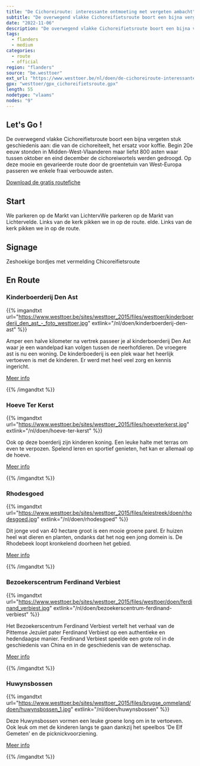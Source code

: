 ```yaml
---
title: "De Cichoreiroute: interessante ontmoeting met vergeten ambacht"
subtitle: "De overwegend vlakke Cichoreifietsroute boort een bijna vergeten stuk geschiedenis aan: die van de cichoreiteelt, het ersatz voor koffie"
date: "2022-11-06"
description: "De overwegend vlakke Cichoreifietsroute boort een bijna vergeten stuk geschiedenis aan: die van de cichoreiteelt, het ersatz voor koffie" 
tags:
  - flanders
  - medium
categories: 
  - route
  - official
region: "flanders"
source: "be.westtoer"
ext_url: "https://www.westtoer.be/nl/doen/de-cichoreiroute-interessante-ontmoeting-met-vergeten-ambacht"
gpx: "westtoer/gpx_cichoreifietsroute.gpx"
length: 55
nodetype: "vlaams"
nodes: "9"
---
```


## Let's Go !

De overwegend vlakke Cichoreifietsroute boort een bijna vergeten stuk geschiedenis aan: die van de cichoreiteelt, het ersatz voor koffie. Begin 20e eeuw stonden in Midden-West-Vlaanderen maar liefst 800 asten waar tussen oktober en eind december de cichoreiwortels werden gedroogd. Op deze mooie en gevarieerde route door de groentetuin van West-Europa passeren we enkele fraai verbouwde asten.

[Download de gratis routefiche](https://www.westtoer.be/sites/westtoer_2015/files/westtoer/doen/routes/de_cichoreiroute.pdf)

## Start 

We parkeren op de Markt van LichtervWe parkeren op de Markt van Lichtervelde. Links van de kerk pikken we in op de route. elde. Links van de kerk pikken we in op de route.

## Signage

Zeshoekige bordjes met vermelding Chicoreifietsroute

## En Route

### Kinderboerderij Den Ast

{{% imgandtxt url="https://www.westtoer.be/sites/westtoer_2015/files/westtoer/kinderboerderij_den_ast_-_foto_westtoer.jpg" extlink="/nl/doen/kinderboerderij-den-ast" %}}

Amper een halve kilometer na vertrek passeer je al kinderboerderij Den Ast waar je een wandelpad kan volgen tussen de neerhofdieren. De vroegere ast is nu een woning. De kinderboederij is een plek waar het heerlijk vertoeven is met de kinderen. Er werd met heel veel zorg en kennis ingericht.

[Meer info](https://www.westtoer.be/nl/doen/kinderboerderij-den-ast)

{{% /imgandtxt %}}

### Hoeve Ter Kerst

{{% imgandtxt url="https://www.westtoer.be/sites/westtoer_2015/files/hoeveterkerst.jpg" extlink="/nl/doen/hoeve-ter-kerst" %}}

Ook op deze boerderij zijn kinderen koning. Een leuke halte met terras om even te verpozen. Spelend leren en sportief genieten, het kan er allemaal op de hoeve.

[Meer info](https://www.westtoer.be/nl/doen/hoeve-ter-kerst)

{{% /imgandtxt %}}

### Rhodesgoed

{{% imgandtxt url="https://www.westtoer.be/sites/westtoer_2015/files/leiestreek/doen/rhodesgoed.jpg" extlink="/nl/doen/rhodesgoed" %}}

Dit jonge vod van 40 hectare groot is een mooie groene parel. Er huizen heel wat dieren en planten, ondanks dat het nog een jong domein is. De Rhodebeek loopt kronkelend doorheen het gebied.

[Meer info](https://www.westtoer.be/nl/doen/rhodesgoed)

{{% /imgandtxt %}}

### Bezoekerscentrum Ferdinand Verbiest

{{% imgandtxt url="https://www.westtoer.be/sites/westtoer_2015/files/westtoer/doen/ferdinand_verbiest.jpg" extlink="/nl/doen/bezoekerscentrum-ferdinand-verbiest" %}}

Het Bezoekerscentrum Ferdinand Verbiest vertelt het verhaal van de Pittemse Jezuïet pater Ferdinand Verbiest  op een authentieke en hedendaagse manier. Ferdinand Verbiest speelde een grote rol in de geschiedenis van China en in de geschiedenis van de wetenschap.

[Meer info](https://www.westtoer.be/nl/doen/bezoekerscentrum-ferdinand-verbiest)

{{% /imgandtxt %}}

### Huwynsbossen

{{% imgandtxt url="https://www.westtoer.be/sites/westtoer_2015/files/brugse_ommeland/doen/huwynsbossen_1.jpg" extlink="/nl/doen/huwynsbossen" %}}

Deze Huwynsbossen vormen een leuke groene long om in te vertoeven. Ook leuk om met de kinderen langs te gaan dankzij het speelbos 'De Elf Gemeten' en de picknickvoorziening.

[Meer info](https://www.westtoer.be/nl/doen/huwynsbossen)

{{% /imgandtxt %}}